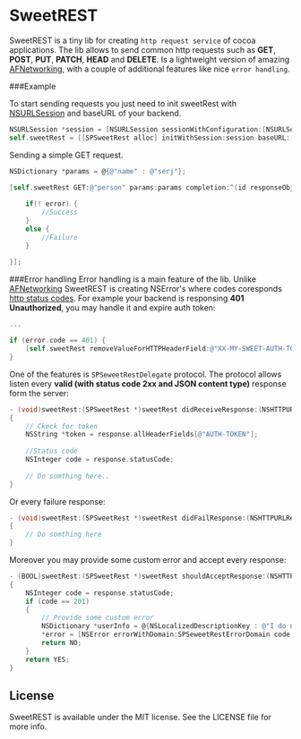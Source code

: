 # SweetREST

SweetREST is a tiny lib for creating `http request service` of cocoa applications. 
The lib allows to send common http requests such as **GET**, **POST**, **PUT**, **PATCH**, **HEAD** and **DELETE**. Is a lightweight version of amazing [AFNetworking](https://github.com/AFNetworking/AFNetworking), with a couple of additional features like nice `error handling`.


###Example

To start sending requests you just need to init sweetRest with [NSURLSession](https://developer.apple.com/library/ios/documentation/Foundation/Reference/NSURLSession_class/) and baseURL of your backend.

```objective-c
NSURLSession *session = [NSURLSession sessionWithConfiguration:[NSURLSessionConfiguration defaultSessionConfiguration]];
self.sweetRest = [[SPSweetRest alloc] initWithSession:session baseURL:[NSURL URLWithString:@"http://example.com/json/api/"]];
```

Sending a simple GET request.

```objective-c
NSDictionary *params = @{@"name" : @"serj"};

[self.sweetRest GET:@"person" params:params completion:^(id responseObject, NSError *error) {
		
	if(! error) {
		//Success
	}
	else {
	 	//Failure
	}
		
}];
```

###Error handling
Error handling is a main feature of the lib. Unlike [AFNetworking](https://github.com/AFNetworking/AFNetworking) SweetREST is creating NSError's where codes coresponds [http status codes](http://www.w3.org/Protocols/rfc2616/rfc2616-sec10.html).
For example your backend is responsing **401 Unauthorized**, you may handle it and expire auth token:

```objective-c
...

if (error.code == 401) {
	[self.sweetRest removeValueForHTTPHeaderField:@"XX-MY-SWEET-AUTH-TOKEN"];
}

```

One of the features is `SPSeweetRestDelegate` protocol. The protocol allows listen every **valid (with status code 2xx and JSON content type)** response form the server:

```objective-c
- (void)sweetRest:(SPSweetRest *)sweetRest didReceiveResponse:(NSHTTPURLResponse *)response
{
	// Ckeck for token
	NSString *token = response.allHeaderFields[@"AUTH-TOKEN"];
	
	//Status code
	NSInteger code = response.statusCode;
	
	// Do somthing here..
}

```

Or every failure response:

```objective-c
- (void)sweetRest:(SPSweetRest *)sweetRest didFailResponse:(NSHTTPURLResponse *)response error:(NSError *)error
{
	// Do somthing here
}
```

Moreover you may provide some custom error and accept every response:

```objective-c
- (BOOL)sweetRest:(SPSweetRest *)sweetRest shouldAcceptResponse:(NSHTTPURLResponse *)response forObject:(id)responseObject provideError:(NSError **)error
{
	NSInteger code = response.statusCode;	
	if (code == 201)
	{
		// Provide some custom error
		NSDictionary *userInfo = @{NSLocalizedDescriptionKey : @"I do not like 201 status code!"};
        *error = [NSError errorWithDomain:SPSeweetRestErrorDomain code:777 userInfo:userInfo];
		return NO;
	}
	return YES;
}
```

## License

SweetREST is available under the MIT license. See the LICENSE file for more info.
